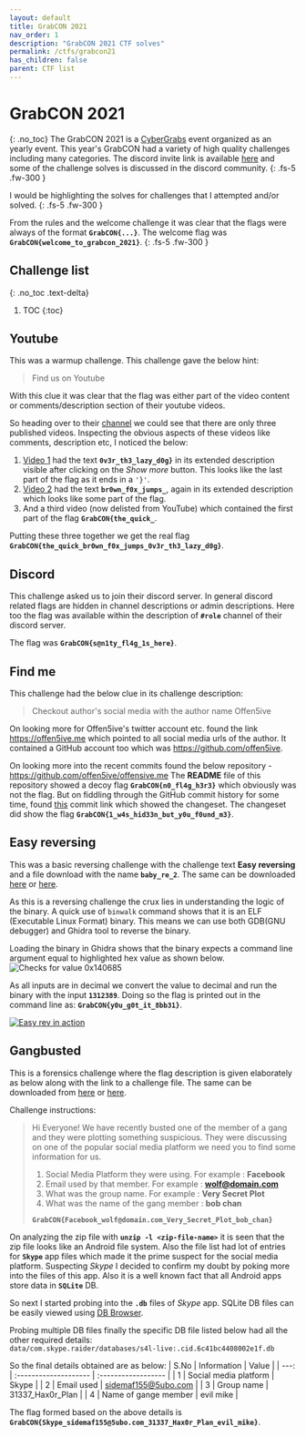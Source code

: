 ```yaml
---
layout: default
title: GrabCON 2021
nav_order: 1
description: "GrabCON 2021 CTF solves"
permalink: /ctfs/grabcon21
has_children: false
parent: CTF list
---
```


# GrabCON 2021
{: .no_toc}
The GrabCON 2021 is a [CyberGrabs][1] event organized as an yearly event. This year's GrabCON had a variety of high quality
challenges including many categories. The discord invite link is available [here][2] and some of the challenge solves is
discussed in the discord community.
{: .fs-5 .fw-300 }

I would be highlighting the solves for challenges that I attempted and/or solved.
{: .fs-5 .fw-300 }

From the rules and the welcome challenge it was clear that the flags were always of the format **`GrabCON{...}`**. The
welcome flag was **`GrabCON{welcome_to_grabcon_2021}`**.
{: .fs-5 .fw-300 }

## Challenge list
{: .no_toc .text-delta}

1. TOC
{:toc}

## Youtube

This was a warmup challenge. This challenge gave the below hint:  
> Find us on Youtube

With this clue it was clear that the flag was either part of the video content or comments/description section of their
youtube videos.

So heading over to their [channel][3] we could see that there are only three published videos. Inspecting the obvious
aspects of these videos like comments, description etc, I noticed the below:

1. [Video 1][4] had the text **`0v3r_th3_lazy_d0g}`** in its extended description visible after clicking on the *Show more*
button. This looks like the last part of the flag as it ends in a `'}'`.
2. [Video 2][5] had the text **`br0wn_f0x_jumps_`**, again in its extended description which looks like some part of the flag.
3. And a third video (now delisted from YouTube) which contained the first part of the flag **`GrabCON{the_quick_`**.

Putting these three together we get the real flag **`GrabCON{the_quick_br0wn_f0x_jumps_0v3r_th3_lazy_d0g}`**.

## Discord

This challenge asked us to join their discord server. In general discord related flags are hidden in channel descriptions
or admin descriptions. Here too the flag was available within the description of **`#role`** channel of their discord
server.

The flag was **`GrabCON{s@n1ty_fl4g_1s_here}`**.

## Find me

This challenge had the below clue in its challenge description:
> Checkout author's social media with the author name Offen5ive

On looking more for Offen5ive's twitter account etc. found the link https://offen5ive.me which pointed to all social media
urls of the author. It contained a GitHub account too which was https://github.com/offen5ive.

On looking more into the recent commits found the below repository - https://github.com/offen5ive/offensive.me
The **README** file of this repository showed a decoy flag **`GrabCON{n0_fl4g_h3r3}`** which obviously was not the
flag. But on fiddling through the GitHub commit history for some time, found [this][6] commit link which showed the changeset.
The changeset did show the flag **`GrabCON{1_w4s_hid33n_but_y0u_f0und_m3}`**.

## Easy reversing

This was a basic reversing challenge with the challenge text **Easy reversing** and a file download with the name **`baby_re_2`**.
The same can be downloaded [here][7] or [here][8].

As this is a reversing challenge the crux lies in understanding the logic of the binary. A quick use of `binwalk` command shows that
it is an ELF (Executable Linux Format) binary. This means we can use both GDB(GNU debugger) and Ghidra tool to reverse the binary.

Loading the binary in Ghidra shows that the binary expects a command line argument equal to highlighted hex value as shown below.  
![Checks for value 0x140685](https://gcdn.pbrd.co/images/0gfjhniCIYF2.png "Easy reverse code snippet") 

As all inputs are in decimal we convert the value to decimal and run the binary with the input **`1312389`**. Doing so the flag is
printed out in the command line as: **`GrabCON{y0u_g0t_it_8bb31}`**.

[![Easy rev in action](https://asciinema.org/a/pg6Zv7ldafvIYQT6Qu1fZgNdr.svg)][10]

## Gangbusted

This is a forensics challenge where the flag description is given elaborately as below along with the link to a challenge file.
The same can be downloaded from [here][11] or [here][12].

Challenge instructions:  
> Hi Everyone! We have recently busted one of the member of a gang and they were plotting something suspicious. They were discussing
> on one of the popular social media platform we need you to find some information for us.
>   1. Social Media Platform they were using. For example : **Facebook**  
>   2. Email used by that member. For example : **wolf@domain.com**  
>   3. What was the group name. For example : **Very Secret Plot**  
>   4. What was the name of the gang member : **bob chan**  
> 
> **`GrabCON{Facebook_wolf@domain.com_Very_Secret_Plot_bob_chan}`**

On analyzing the zip file with **`unzip -l <zip-file-name>`** it is seen that the zip file looks like an Android file system.
Also the file list had lot of entries for **`Skype`** app files which made it the prime suspect for the social media platform.
Suspecting *Skype* I decided to confirm my doubt by poking more into the files of this app. Also it is a well known fact that
all Android apps store data in **`SQLite`** DB.  

So next I started probing into the **`.db`** files of *Skype* app. SQLite DB files can be easily viewed using [DB Browser][13].

Probing multiple DB files finally the specific DB file listed below had all the other required details:  
`data/com.skype.raider/databases/s4l-live:.cid.6c41bc4408002e1f.db`

So the final details obtained are as below:
| S.No | Information           | Value               |
| ---: | :-------------------- | :------------------ |
|    1 | Social media platform | Skype               |
|    2 | Email used            | sidemaf155@5ubo.com |
|    3 | Group name            | 31337_Hax0r_Plan    |
|    4 | Name of gange member  | evil mike           |

The flag formed based on the above details is **`GrabCON{Skype_sidemaf155@5ubo.com_31337_Hax0r_Plan_evil_mike}`**.



[1]: https://thecybergrabs.org/grabcon/
[2]: https://discord.gg/8F9VMVCWb2
[3]: https://www.youtube.com/channel/UC_Z36GnY_s8R6_eLvI1R2bg/videos
[4]: https://www.youtube.com/watch?v=lTDs9HMlNvw
[5]: https://www.youtube.com/watch?v=JTrXOS8N9W0
[6]: https://github.com/offen5ive/offensive.me/commit/2d8cbf53b68ba44d151b3db7a60a7f799dcb36f0
[7]: https://ctf.thecybergrabs.org/files/bf79b00cbb0a930b29ef7a34054c751c/baby_re_2?token=eyJ1c2VyX2lkIjo4NDIsInRlYW1faWQiOjQxMSwiZmlsZV9pZCI6MjJ9.YTniBg.3dj5_Z5qBN6rFiew39Wcwrz84Lo
[8]: https://mega.nz/file/JwYGyZpA#MQ8Rf6UukIOj8Xm4AH3trKzSgLqogZB1RUKGNnPEzPo
[9]: https://gcdn.pbrd.co/images/0gfjhniCIYF2.png
[10]: https://asciinema.org/a/pg6Zv7ldafvIYQT6Qu1fZgNdr
[11]: https://storage.googleapis.com/grabcon/forensics/foren1_2.zip
[12]: https://mega.nz/file/ptx2FZ7D#bW5opab193E4DXER63Tm-JSxpfm329ZN9oyE9OLyXoU
[13]: https://sqlitebrowser.org/
